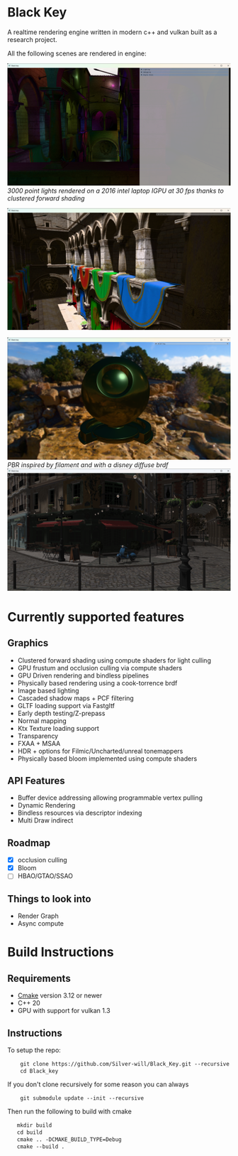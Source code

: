 # Black Key


A realtime rendering engine written in modern c++ and vulkan built as a research project.

All the following scenes are rendered in engine:

![Clustered_LIGHTS](showcase/clustered_lights.png)
*3000 point lights rendered on a 2016 intel laptop IGPU at 30 fps thanks to clustered forward shading*

![Sponza](showcase/sponza.png)


![PBR_+_IBL](showcase/IBL.png)
*PBR inspired by filament and with a disney diffuse brdf*
![Bistro](showcase/bistro.png)

# Currently supported features

## Graphics
* Clustered forward shading using compute shaders for light culling
* GPU frustum and occlusion culling via compute shaders
* GPU Driven rendering and bindless pipelines
* Physically based rendering using a cook-torrence brdf
* Image based lighting
* Cascaded shadow maps + PCF filtering
* GLTF loading support via Fastgltf
* Early depth testing/Z-prepass
* Normal mapping
* Ktx Texture loading support
* Transparency
* FXAA + MSAA
* HDR + options for Filmic/Uncharted/unreal tonemappers
* Physically based bloom implemented using compute shaders


## API Features
* Buffer device addressing allowing programmable vertex pulling
* Dynamic Rendering
* Bindless resources via descriptor indexing
* Multi Draw indirect

##  Roadmap
* [x] occlusion culling
* [x] Bloom
* [ ] HBAO/GTAO/SSAO

## Things to look into
* Render Graph
* Async compute

# Build Instructions

## Requirements
* [Cmake](https://cmake.org/) version 3.12 or newer
* C++ 20
* GPU with support for vulkan 1.3

## Instructions
To setup the repo:

```
    git clone https://github.com/Silver-will/Black_Key.git --recursive
    cd Black_key
```
If you don't clone recursively for some reason you can always 

``` 
    git submodule update --init --recursive
```

Then run the following to build with cmake

```
   mkdir build
   cd build
   cmake .. -DCMAKE_BUILD_TYPE=Debug
   cmake --build .
```